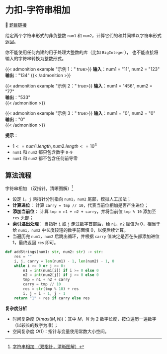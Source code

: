 # 力扣-字符串相加 

    
:link: [题目链接](https://leetcode.cn/problems/add-strings)

给定两个字符串形式的非负整数 `num1` 和 `num2`，计算它们的和并同样以字符串形式返回。

你不能使用任何內建的用于处理大整数的库（比如 `BigInteger`）， 也不能直接将输入的字符串转换为整数形式。

{{< admonition example "示例 1：" true>}}
**输入**：num1 = "11", num2 = "123"<br>
**输出**："134"
{{< /admonition >}}

{{< admonition example "示例 2：" true>}}
**输入**：num1 = "456", num2 = "77"<br>
**输出**："533"<br>
{{< /admonition >}}

{{< admonition example "示例 3：" true>}}
**输入**：num1 = "0", num2 = "0"<br>
**输出**："0"<br>
{{< /admonition >}}

**提示**：

- $1 <= num1.length, num2.length <= 10^4$
- `num1` 和 `num2` 都只包含数字 `0-9`
- `num1` 和 `num2` 都不包含任何前导零

## 算法流程

字符串相加 （双指针，清晰图解）[^1]

- 设定 `i`，`j` 两指针分别指向 `num1`，`num2` 尾部，模拟人工加法；
- **计算进位**： 计算 `carry = tmp // 10`，代表当前位相加是否产生进位；
- **添加当前位**： 计算 `tmp = n1 + n2 + carry`，并将当前位 `tmp % 10` 添加至 `res` 头部；
- **索引溢出处理**： 当指针 `i` 或 `j` 走过数字首部后，给 `n1`，`n2` 赋值为 0，相当于给 `num1`，`num2` 中长度较短的数字前面填 0，以便后续计算。
- 当遍历完 `num1`，`num2` 后跳出循环，并根据 `carry` 值决定是否在头部添加进位 1，最终返回 `res` 即可。

```python
def addStrings(num1: str, num2: str) -> str:
    res = ""
    i, j, carry = len(num1) - 1, len(num2) - 1, 0
    while i >= 0 or j >= 0:
        n1 = int(num1[i]) if i >= 0 else 0
        n2 = int(num2[j]) if j >= 0 else 0
        tmp = n1 + n2 + carry
        carry = tmp // 10
        res = str(tmp % 10) + res
        i, j = i - 1, j - 1
    return "1" + res if carry else res
```

**复杂度分析**

- 时间复杂度 $O(max(M,N))$：其中 $M$，$N$ 为 $2$ 数字长度，按位遍历一遍数字（以较长的数字为准）；
- 空间复杂度 $O(1)$：指针与变量使用常数大小空间。

[^1]: [字符串相加 （双指针，清晰图解）](https://leetcode.cn/problems/add-strings/solutions/12250/add-strings-shuang-zhi-zhen-fa-by-jyd/?languageTags=python%2Cpython3)













